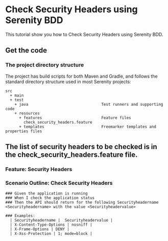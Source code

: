# Check Security Headers using Serenity BDD 

This tutorial show you how to Check Security Headers using Serenity BDD. 

## Get the code



### The project directory structure
The project has build scripts for both Maven and Gradle, and follows the standard directory structure used in most Serenity projects:
```Gherkin
src
  + main
  + test
    + java                                Test runners and supporting code
    + resources
      + features                          Feature files 
        check_security_headers.feature 
      + templates                         Freemarker templates and properties files                

```

## The list of security headers to be checked is in the check_security_headers.feature file.

### Feature: Security Headers


  ### Scenario Outline: Check Security Headers
    ### Given the application is running
    ### When I check the application status
    ### Then the API should return for the following Securityheadername <Securityheadername> with the value <Securityheadervalue>

    ### Examples:
      | Securityheadername |  Securityheadervalue |
      | X-Content-Type-Options | nosniff |
      | X-Frame-Options | DENY |
      | X-Xss-Protection | 1; mode=block |
